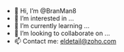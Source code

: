 - 👋 Hi, I’m @BranMan8
- 👀 I’m interested in ...
- 🌱 I’m currently learning ...
- 💞️ I’m looking to collaborate on ...
- 📫 Contact me: eldetail@zoho.com

<!---
BranMan8/BranMan8 is a ✨ special ✨ repository because its `README.md` (this file) appears on your GitHub profile.
You can click the Preview link to take a look at your changes.
--->
